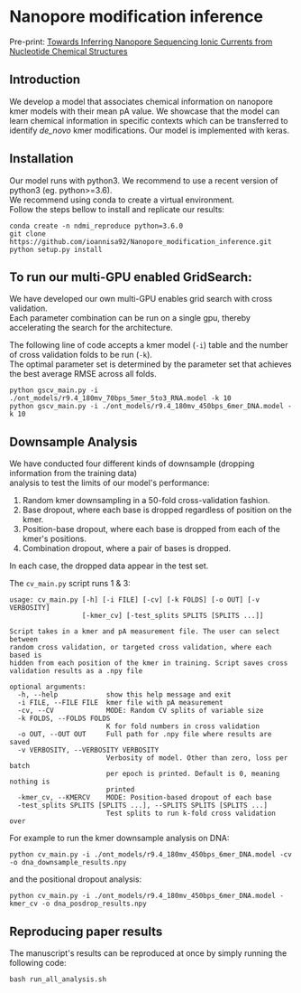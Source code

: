 # Nanopore modification inference
Pre-print: [Towards Inferring Nanopore Sequencing Ionic Currents from Nucleotide Chemical Structures](https://www.biorxiv.org/content/10.1101/2020.11.30.404947v1.abstract)


## Introduction
We develop a model that associates chemical information on nanopore kmer models with their mean pA value. We showcase that the model can 
learn chemical information in specific contexts which can be transferred to identify _de_novo_ kmer modifications. Our model is implemented with keras.

## Installation
Our model runs with python3. We recommend to use a recent version of python3 (eg. python>=3.6). \
We recommend using conda to create a virtual environment. \
Follow the steps bellow to install and replicate our results:

```
conda create -n ndmi_reproduce python=3.6.0
git clone https://github.com/ioannisa92/Nanopore_modification_inference.git
python setup.py install
```
## To run our multi-GPU enabled GridSearch:
We have developed our own multi-GPU enables grid search with cross validation. \
Each parameter combination can be run on a single gpu, thereby accelerating the search for the architecture. 

The following line of code accepts a kmer model (`-i`) table and the number of cross validation folds to be run (`-k`). \
The optimal parameter set is determined by the parameter set that achieves the best average RMSE across all folds. 
```
python gscv_main.py -i ./ont_models/r9.4_180mv_70bps_5mer_5to3_RNA.model -k 10
python gscv_main.py -i ./ont_models/r9.4_180mv_450bps_6mer_DNA.model -k 10
```

## Downsample Analysis
We have conducted four different kinds of downsample (dropping information from the training data) \
analysis to test the limits of our model's performance:
1. Random kmer downsampling in a 50-fold cross-validation fashion.
2. Base dropout, where each base is dropped regardless of position on the kmer.
3. Position-base dropout, where each base is dropped from each of the kmer's positions. 
4. Combination dropout, where a pair of bases is dropped.

In each case, the dropped data appear in the test set.

The `cv_main.py` script runs 1 & 3:
```
usage: cv_main.py [-h] [-i FILE] [-cv] [-k FOLDS] [-o OUT] [-v VERBOSITY]
                  [-kmer_cv] [-test_splits SPLITS [SPLITS ...]]

Script takes in a kmer and pA measurement file. The user can select between
random cross validation, or targeted cross validation, where each based is
hidden from each position of the kmer in training. Script saves cross
validation results as a .npy file

optional arguments:
  -h, --help            show this help message and exit
  -i FILE, --FILE FILE  kmer file with pA measurement
  -cv, --CV             MODE: Random CV splits of variable size
  -k FOLDS, --FOLDS FOLDS
                        K for fold numbers in cross validation
  -o OUT, --OUT OUT     Full path for .npy file where results are saved
  -v VERBOSITY, --VERBOSITY VERBOSITY
                        Verbosity of model. Other than zero, loss per batch
                        per epoch is printed. Default is 0, meaning nothing is
                        printed
  -kmer_cv, --KMERCV    MODE: Position-based dropout of each base
  -test_splits SPLITS [SPLITS ...], --SPLITS SPLITS [SPLITS ...]
                        Test splits to run k-fold cross validation over
```

For example to run the kmer downsample analysis on DNA:
```
python cv_main.py -i ./ont_models/r9.4_180mv_450bps_6mer_DNA.model -cv -o dna_downsample_results.npy
```
and the positional dropout analysis:
```
python cv_main.py -i ./ont_models/r9.4_180mv_450bps_6mer_DNA.model -kmer_cv -o dna_posdrop_results.npy
```


## Reproducing paper results
The manuscript's results can be reproduced at once by simply running the following code:
```
bash run_all_analysis.sh
```
